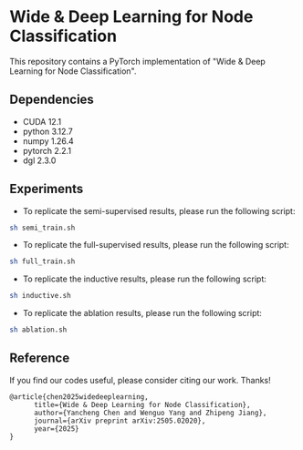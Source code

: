 # Wide & Deep Learning for Node Classification
This repository contains a PyTorch implementation of "Wide & Deep Learning for Node Classification".

## Dependencies
- CUDA 12.1
- python 3.12.7
- numpy 1.26.4
- pytorch 2.2.1
- dgl 2.3.0

## Experiments
- To replicate the semi-supervised results, please run the following script:
```sh
sh semi_train.sh
```
- To replicate the full-supervised results, please run the following script:
```sh
sh full_train.sh
```
- To replicate the inductive results, please run the following script:
```sh
sh inductive.sh
```
- To replicate the ablation results, please run the following script:
```sh
sh ablation.sh
```

## Reference

If you find our codes useful, please consider citing our work. Thanks!

```
@article{chen2025widedeeplearning,
      title={Wide & Deep Learning for Node Classification}, 
      author={Yancheng Chen and Wenguo Yang and Zhipeng Jiang},
      journal={arXiv preprint arXiv:2505.02020},
      year={2025}
}
```
